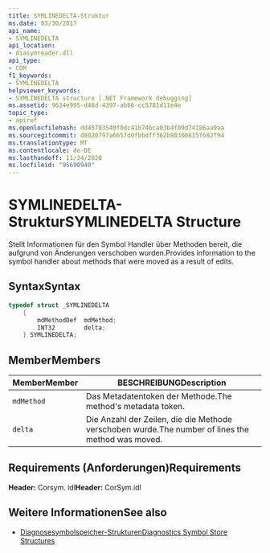 ```yaml
---
title: SYMLINEDELTA-Struktur
ms.date: 03/30/2017
api_name:
- SYMLINEDELTA
api_location:
- diasymreader.dll
api_type:
- COM
f1_keywords:
- SYMLINEDELTA
helpviewer_keywords:
- SYMLINEDELTA structure [.NET Framework debugging]
ms.assetid: 9634e995-d46d-4397-ab66-cc5781d11e4e
topic_type:
- apiref
ms.openlocfilehash: dd45703540f8dc41b746ca03b4f09d74186aa9aa
ms.sourcegitcommit: d8020797a6657d0fbbdff362b80300815f682f94
ms.translationtype: MT
ms.contentlocale: de-DE
ms.lasthandoff: 11/24/2020
ms.locfileid: "95690940"
---
```

# <a name="symlinedelta-structure"></a><span data-ttu-id="2985a-102">SYMLINEDELTA-Struktur</span><span class="sxs-lookup"><span data-stu-id="2985a-102">SYMLINEDELTA Structure</span></span>

<span data-ttu-id="2985a-103">Stellt Informationen für den Symbol Handler über Methoden bereit, die aufgrund von Änderungen verschoben wurden.</span><span class="sxs-lookup"><span data-stu-id="2985a-103">Provides information to the symbol handler about methods that were moved as a result of edits.</span></span>  
  
## <a name="syntax"></a><span data-ttu-id="2985a-104">Syntax</span><span class="sxs-lookup"><span data-stu-id="2985a-104">Syntax</span></span>  
  
```cpp  
typedef struct _SYMLINEDELTA  
    {  
        mdMethodDef  mdMethod;  
        INT32        delta;  
    } SYMLINEDELTA;  
```  
  
## <a name="members"></a><span data-ttu-id="2985a-105">Member</span><span class="sxs-lookup"><span data-stu-id="2985a-105">Members</span></span>  
  
|<span data-ttu-id="2985a-106">Member</span><span class="sxs-lookup"><span data-stu-id="2985a-106">Member</span></span>|<span data-ttu-id="2985a-107">BESCHREIBUNG</span><span class="sxs-lookup"><span data-stu-id="2985a-107">Description</span></span>|  
|------------|-----------------|  
|`mdMethod`|<span data-ttu-id="2985a-108">Das Metadatentoken der Methode.</span><span class="sxs-lookup"><span data-stu-id="2985a-108">The method's metadata token.</span></span>|  
|`delta`|<span data-ttu-id="2985a-109">Die Anzahl der Zeilen, die die Methode verschoben wurde.</span><span class="sxs-lookup"><span data-stu-id="2985a-109">The number of lines the method was moved.</span></span>|  
  
## <a name="requirements"></a><span data-ttu-id="2985a-110">Requirements (Anforderungen)</span><span class="sxs-lookup"><span data-stu-id="2985a-110">Requirements</span></span>  

 <span data-ttu-id="2985a-111">**Header:** Corsym. idl</span><span class="sxs-lookup"><span data-stu-id="2985a-111">**Header:** CorSym.idl</span></span>  
  
## <a name="see-also"></a><span data-ttu-id="2985a-112">Weitere Informationen</span><span class="sxs-lookup"><span data-stu-id="2985a-112">See also</span></span>

- [<span data-ttu-id="2985a-113">Diagnosesymbolspeicher-Strukturen</span><span class="sxs-lookup"><span data-stu-id="2985a-113">Diagnostics Symbol Store Structures</span></span>](diagnostics-symbol-store-structures.md)
